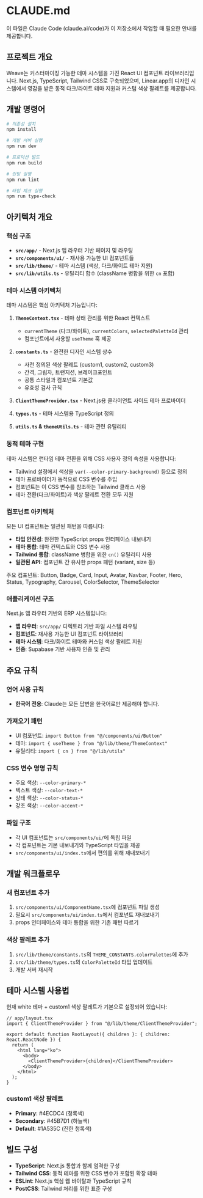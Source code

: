 # CLAUDE.md

이 파일은 Claude Code (claude.ai/code)가 이 저장소에서 작업할 때 필요한 안내를 제공합니다.

## 프로젝트 개요

Weave는 커스터마이징 가능한 테마 시스템을 가진 React UI 컴포넌트 라이브러리입니다. Next.js, TypeScript, Tailwind CSS로 구축되었으며, Linear.app의 디자인 시스템에서 영감을 받은 동적 다크/라이트 테마 지원과 커스텀 색상 팔레트를 제공합니다.

## 개발 명령어

```bash
# 의존성 설치
npm install

# 개발 서버 실행
npm run dev

# 프로덕션 빌드
npm run build

# 린팅 실행
npm run lint

# 타입 체크 실행
npm run type-check
```

## 아키텍처 개요

### 핵심 구조

- **`src/app/`** - Next.js 앱 라우터 기반 페이지 및 라우팅
- **`src/components/ui/`** - 재사용 가능한 UI 컴포넌트들
- **`src/lib/theme/`** - 테마 시스템 (색상, 다크/화이트 테마 지원)
- **`src/lib/utils.ts`** - 유틸리티 함수 (className 병합을 위한 `cn` 포함)

### 테마 시스템 아키텍처

테마 시스템은 핵심 아키텍처 기능입니다:

1. **`ThemeContext.tsx`** - 테마 상태 관리를 위한 React 컨텍스트
   - `currentTheme` (다크/화이트), `currentColors`, `selectedPaletteId` 관리
   - 컴포넌트에서 사용할 `useTheme` 훅 제공

2. **`constants.ts`** - 완전한 디자인 시스템 상수
   - 사전 정의된 색상 팔레트 (custom1, custom2, custom3)
   - 간격, 그림자, 트랜지션, 브레이크포인트
   - 공통 스타일과 컴포넌트 기본값
   - 유효성 검사 규칙

3. **`ClientThemeProvider.tsx`** - Next.js용 클라이언트 사이드 테마 프로바이더
4. **`types.ts`** - 테마 시스템용 TypeScript 정의
5. **`utils.ts` & `themeUtils.ts`** - 테마 관련 유틸리티

### 동적 테마 구현

테마 시스템은 런타임 테마 전환을 위해 CSS 사용자 정의 속성을 사용합니다:

- Tailwind 설정에서 색상을 `var(--color-primary-background)` 등으로 정의
- 테마 프로바이더가 동적으로 CSS 변수를 주입
- 컴포넌트는 이 CSS 변수를 참조하는 Tailwind 클래스 사용
- 테마 전환(다크/화이트)과 색상 팔레트 전환 모두 지원

### 컴포넌트 아키텍처

모든 UI 컴포넌트는 일관된 패턴을 따릅니다:

- **타입 안전성**: 완전한 TypeScript props 인터페이스 내보내기
- **테마 통합**: 테마 컨텍스트와 CSS 변수 사용
- **Tailwind 통합**: className 병합을 위한 `cn()` 유틸리티 사용
- **일관된 API**: 컴포넌트 간 유사한 props 패턴 (variant, size 등)

주요 컴포넌트: Button, Badge, Card, Input, Avatar, Navbar, Footer, Hero, Status, Typography, Carousel, ColorSelector, ThemeSelector

### 애플리케이션 구조

Next.js 앱 라우터 기반의 ERP 시스템입니다:

- **앱 라우터**: `src/app/` 디렉토리 기반 파일 시스템 라우팅
- **컴포넌트**: 재사용 가능한 UI 컴포넌트 라이브러리
- **테마 시스템**: 다크/화이트 테마와 커스텀 색상 팔레트 지원
- **인증**: Supabase 기반 사용자 인증 및 관리

## 주요 규칙

### 언어 사용 규칙
- **한국어 전용**: Claude는 모든 답변을 한국어로만 제공해야 합니다.

### 가져오기 패턴
- UI 컴포넌트: `import Button from "@/components/ui/Button"`
- 테마: `import { useTheme } from "@/lib/theme/ThemeContext"`
- 유틸리티: `import { cn } from "@/lib/utils"`

### CSS 변수 명명 규칙
- 주요 색상: `--color-primary-*`
- 텍스트 색상: `--color-text-*`
- 상태 색상: `--color-status-*`
- 강조 색상: `--color-accent-*`

### 파일 구조
- 각 UI 컴포넌트는 `src/components/ui/`에 독립 파일
- 각 컴포넌트는 기본 내보내기와 TypeScript 타입을 제공
- `src/components/ui/index.ts`에서 편의를 위해 재내보내기

## 개발 워크플로우

### 새 컴포넌트 추가
1. `src/components/ui/ComponentName.tsx`에 컴포넌트 파일 생성
2. 필요시 `src/components/ui/index.ts`에서 컴포넌트 재내보내기
3. props 인터페이스와 테마 통합을 위한 기존 패턴 따르기

### 색상 팔레트 추가
1. `src/lib/theme/constants.ts`의 `THEME_CONSTANTS.colorPalettes`에 추가
2. `src/lib/theme/types.ts`의 `ColorPaletteId` 타입 업데이트
3. 개발 서버 재시작

## 테마 시스템 사용법

현재 white 테마 + custom1 색상 팔레트가 기본으로 설정되어 있습니다:

```tsx
// app/layout.tsx
import { ClientThemeProvider } from "@/lib/theme/ClientThemeProvider";

export default function RootLayout({ children }: { children: React.ReactNode }) {
  return (
    <html lang="ko">
      <body>
        <ClientThemeProvider>{children}</ClientThemeProvider>
      </body>
    </html>
  );
}
```

### custom1 색상 팔레트
- **Primary**: #4ECDC4 (청록색)
- **Secondary**: #45B7D1 (하늘색)  
- **Default**: #1A535C (진한 청록색)

## 빌드 구성

- **TypeScript**: Next.js 통합과 함께 엄격한 구성
- **Tailwind CSS**: 동적 테마를 위한 CSS 변수가 포함된 확장 테마
- **ESLint**: Next.js 핵심 웹 바이탈과 TypeScript 규칙
- **PostCSS**: Tailwind 처리를 위한 표준 구성
